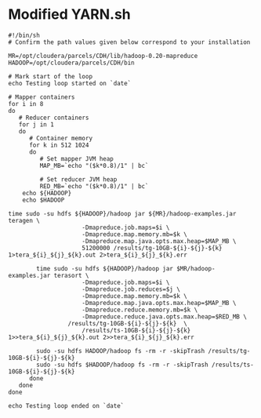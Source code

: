 # Modified YARN.sh

	#!/bin/sh
	# Confirm the path values given below correspond to your installation
	
	MR=/opt/cloudera/parcels/CDH/lib/hadoop-0.20-mapreduce
	HADOOP=/opt/cloudera/parcels/CDH/bin
	
	# Mark start of the loop
	echo Testing loop started on `date`
	
	# Mapper containers
	for i in 8
	do
	   # Reducer containers
	   for j in 1
	   do
	      # Container memory
	      for k in 512 1024
	      do
	         # Set mapper JVM heap
	         MAP_MB=`echo "($k*0.8)/1" | bc`
	
	         # Set reducer JVM heap
	         RED_MB=`echo "($k*0.8)/1" | bc`
	    echo ${HADOOP}
	    echo $HADOOP
	
	time sudo -su hdfs ${HADOOP}/hadoop jar ${MR}/hadoop-examples.jar teragen \
	                     -Dmapreduce.job.maps=$i \
	                     -Dmapreduce.map.memory.mb=$k \
	                     -Dmapreduce.map.java.opts.max.heap=$MAP_MB \
	                     51200000 /results/tg-10GB-${i}-${j}-${k} 1>tera_${i}_${j}_${k}.out 2>tera_${i}_${j}_${k}.err
	
	        time sudo -su hdfs ${HADOOP}/hadoop jar $MR/hadoop-examples.jar terasort \
	                     -Dmapreduce.job.maps=$i \
	                     -Dmapreduce.job.reduces=$j \
	                     -Dmapreduce.map.memory.mb=$k \
	                     -Dmapreduce.map.java.opts.max.heap=$MAP_MB \
	                     -Dmapreduce.reduce.memory.mb=$k \
	                     -Dmapreduce.reduce.java.opts.max.heap=$RED_MB \
	                 /results/tg-10GB-${i}-${j}-${k}  \
	                     /results/ts-10GB-${i}-${j}-${k} 1>>tera_${i}_${j}_${k}.out 2>>tera_${i}_${j}_${k}.err
	
	        sudo -su hdfs HADOOP/hadoop fs -rm -r -skipTrash /results/tg-10GB-${i}-${j}-${k}
	        sudo -su hdfs $HADOOP/hadoop fs -rm -r -skipTrash /results/ts-10GB-${i}-${j}-${k}
	      done
	   done
	done
	
	echo Testing loop ended on `date`